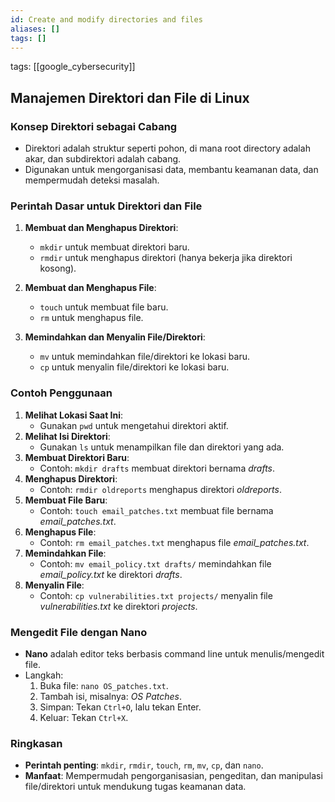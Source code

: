 ```yaml
---
id: Create and modify directories and files
aliases: []
tags: []
---
```


tags: [[google_cybersecurity]]

## **Manajemen Direktori dan File di Linux**

### Konsep Direktori sebagai Cabang

- Direktori adalah struktur seperti pohon, di mana root directory adalah akar, dan subdirektori adalah cabang.
- Digunakan untuk mengorganisasi data, membantu keamanan data, dan mempermudah deteksi masalah.

### Perintah Dasar untuk Direktori dan File

1. **Membuat dan Menghapus Direktori**:

   - `mkdir` untuk membuat direktori baru.
   - `rmdir` untuk menghapus direktori (hanya bekerja jika direktori kosong).

2. **Membuat dan Menghapus File**:

   - `touch` untuk membuat file baru.
   - `rm` untuk menghapus file.

3. **Memindahkan dan Menyalin File/Direktori**:
   - `mv` untuk memindahkan file/direktori ke lokasi baru.
   - `cp` untuk menyalin file/direktori ke lokasi baru.

### Contoh Penggunaan

1. **Melihat Lokasi Saat Ini**:
   - Gunakan `pwd` untuk mengetahui direktori aktif.
2. **Melihat Isi Direktori**:
   - Gunakan `ls` untuk menampilkan file dan direktori yang ada.
3. **Membuat Direktori Baru**:
   - Contoh: `mkdir drafts` membuat direktori bernama _drafts_.
4. **Menghapus Direktori**:
   - Contoh: `rmdir oldreports` menghapus direktori _oldreports_.
5. **Membuat File Baru**:
   - Contoh: `touch email_patches.txt` membuat file bernama _email_patches.txt_.
6. **Menghapus File**:
   - Contoh: `rm email_patches.txt` menghapus file _email_patches.txt_.
7. **Memindahkan File**:
   - Contoh: `mv email_policy.txt drafts/` memindahkan file _email_policy.txt_ ke direktori _drafts_.
8. **Menyalin File**:
   - Contoh: `cp vulnerabilities.txt projects/` menyalin file _vulnerabilities.txt_ ke direktori _projects_.

### Mengedit File dengan Nano

- **Nano** adalah editor teks berbasis command line untuk menulis/mengedit file.
- Langkah:
  1. Buka file: `nano OS_patches.txt`.
  2. Tambah isi, misalnya: _OS Patches_.
  3. Simpan: Tekan `Ctrl+O`, lalu tekan Enter.
  4. Keluar: Tekan `Ctrl+X`.

### Ringkasan

- **Perintah penting**: `mkdir`, `rmdir`, `touch`, `rm`, `mv`, `cp`, dan `nano`.
- **Manfaat**: Mempermudah pengorganisasian, pengeditan, dan manipulasi file/direktori untuk mendukung tugas keamanan data.
